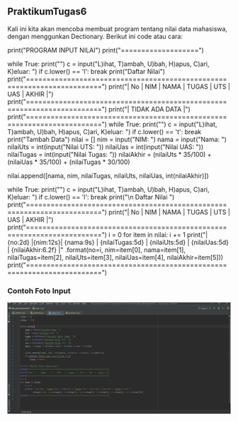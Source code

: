 ## PraktikumTugas6
Kali ini kita akan mencoba membuat program tentang nilai data mahasiswa, dengan menggunkan Dectionary. Berikut ini code atau cara:

print("PROGRAM INPUT NILAI") print("===================")

while True: print("") c = input("L)ihat, T)ambah, U)bah, H)apus, C)ari, K)eluar: ") if c.lower() == 'l': break print("Daftar Nilai") print("========================================================================") print("| No | NIM | NAMA | TUGAS | UTS | UAS | AKHIR |") print("========================================================================") print("| TIDAK ADA DATA |") print("========================================================================") while True: print("") c = input("L)ihat, T)ambah, U)bah, H)apus, C)ari, K)eluar: ") if c.lower() == 't': break print("Tambah Data") nilai = [] nim = input("NIM: ") nama = input("Nama: ") nilaiUts = int(input("Nilai UTS: ")) nilaiUas = int(input("Nilai UAS: ")) nilaiTugas = int(input("Nilai Tugas: ")) nilaiAkhir = (nilaiUts * 35/100) + (nilaiUas * 35/100) + (nilaiTugas * 30/100)

nilai.append([nama, nim, nilaiTugas, nilaiUts, nilaiUas, int(nilaiAkhir)])

while True: print("") c = input("L)ihat, T)ambah, U)bah, H)apus, C)ari, K)eluar: ") if c.lower() == 'l': break print("\n Daftar Nilai ") print("========================================================================") print("| No | NIM | NAMA | TUGAS | UTS | UAS | AKHIR |") print("========================================================================") i = 0 for item in nilai: i += 1 print("| {no:2d} |{nim:12s}| {nama:9s} | {nilaiTugas:5d} | {nilaiUts:5d} | {nilaiUas:5d} | {nilaiAkhir:6.2f} |" .format(no=i, nim=item[0], nama=item[1], nilaiTugas=item[2], nilaiUts=item[3], nilaiUas=item[4], nilaiAkhir=item[5])) print("========================================================================")


### Contoh Foto Input
![input end](https://github.com/KikiPanceko05/PraktikumTugas6/blob/master/tugas.PNG)
